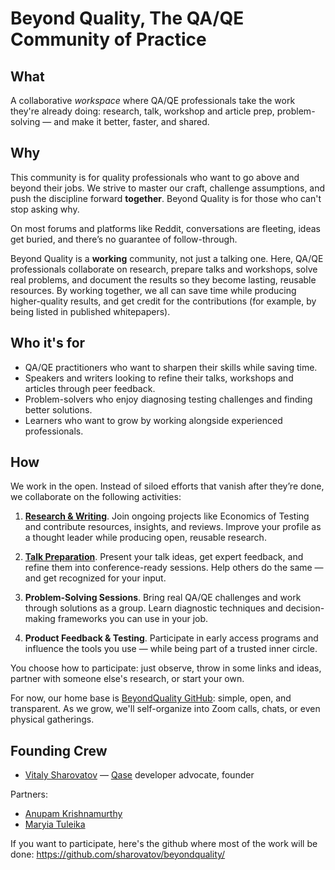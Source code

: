 # Beyond Quality, The QA/QE Community of Practice

## What

A collaborative _workspace_ where QA/QE professionals take the work they're already doing: research, talk, workshop and article prep, problem-solving — and make it better, faster, and shared.

## Why

This community is for quality professionals who want to go above and beyond their jobs. We strive to master our craft, challenge assumptions, and push the discipline forward **together**. Beyond Quality is for those who can't stop asking why.

On most forums and platforms like Reddit, conversations are fleeting, ideas get buried, and there’s no guarantee of follow-through.

Beyond Quality is a **working** community, not just a talking one. Here, QA/QE professionals collaborate on research, prepare talks and workshops, solve real problems, and document the results so they become lasting, reusable resources. By working together, we all can save time while producing higher-quality results, and get credit for the contributions (for example, by being listed in published whitepapers).

## Who it's for

- QA/QE practitioners who want to sharpen their skills while saving time.
- Speakers and writers looking to refine their talks, workshops and articles through peer feedback.
- Problem-solvers who enjoy diagnosing testing challenges and finding better solutions.
- Learners who want to grow by working alongside experienced professionals.

## How

We work in the open. Instead of siloed efforts that vanish after they’re done, we collaborate on the following activities:

1. **[Research & Writing](research.md)**. Join ongoing projects like Economics of Testing and contribute resources, insights, and reviews. Improve your profile as a thought leader while producing open, reusable research.
	
2. **[Talk Preparation](talk.md)**. Present your talk ideas, get expert feedback, and refine them into conference-ready sessions. Help others do the same — and get recognized for your input.

3. **Problem-Solving Sessions**. Bring real QA/QE challenges and work through solutions as a group. Learn diagnostic techniques and decision-making frameworks you can use in your job.

4. **Product Feedback & Testing**. Participate in early access programs and influence the tools you use — while being part of a trusted inner circle.

You choose how to participate: just observe, throw in some links and ideas, partner with someone else's research, or start your own.

For now, our home base is [BeyondQuality GitHub](https://github.com/sharovatov/beyondquality/): simple, open, and transparent. As we grow, we'll self-organize into Zoom calls, chats, or even physical gatherings.

## Founding Crew

- [Vitaly Sharovatov](https://www.linkedin.com/in/vsharovatov/) — [Qase](https://qase.io) developer advocate, founder

Partners:
- [Anupam Krishnamurthy](https://www.linkedin.com/in/anupam-krishnamurthy/)
- [Maryia Tuleika](https://www.linkedin.com/in/maryia-tuleika/)


If you want to participate, here's the github where most of the work will be done: https://github.com/sharovatov/beyondquality/
